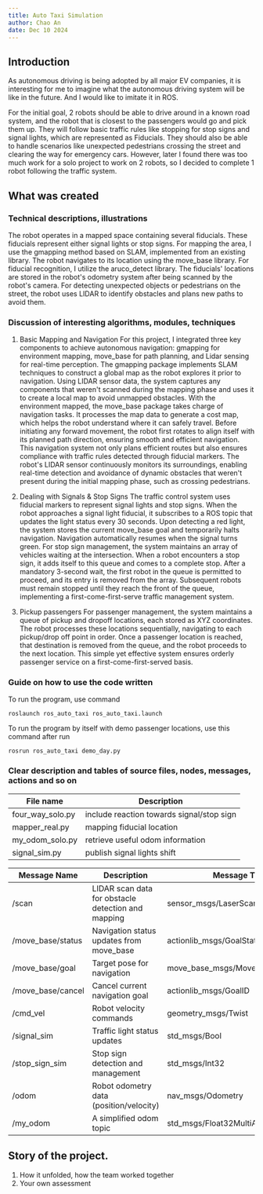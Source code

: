 ```yaml
---
title: Auto Taxi Simulation
author: Chao An
date: Dec 10 2024
---
```

## Introduction
As autonomous driving is being adopted by all major EV companies, it is interesting for me to imagine what the autonomous driving system will be like in the future. And I would like to imitate it in ROS.

For the initial goal, 2 robots should be able to drive around in a known road system, and the robot that is closest to the passengers would go and pick them up. They will follow basic traffic rules like stopping for stop signs and signal lights, which are represented as Fiducials. They should also be able to handle scenarios like unexpected pedestrians crossing the street and clearing the way for emergency cars. However, later I found there was too much work for a solo project to work on 2 robots, so I decided to complete 1 robot following the traffic system.

## What was created
### Technical descriptions, illustrations

The robot operates in a mapped space containing several fiducials. These fiducials represent either signal lights or stop signs.
For mapping the area, I use the gmapping method based on SLAM, implemented from an existing library. The robot navigates to its location using the move_base library.
For fiducial recognition, I utilize the aruco_detect library. The fiducials' locations are stored in the robot's odometry system after being scanned by the robot's camera.
For detecting unexpected objects or pedestrians on the street, the robot uses LIDAR to identify obstacles and plans new paths to avoid them.

### Discussion of interesting algorithms, modules, techniques

1. Basic Mapping and Navigation
For this project, I integrated three key components to achieve autonomous navigation: gmapping for environment mapping, move_base for path planning, and Lidar sensing for real-time perception. The gmapping package implements SLAM techniques to construct a global map as the robot explores it prior to navigation. Using LIDAR sensor data, the system captures any components that weren't scanned during the mapping phase and uses it to create a local map to avoid unmapped obstacles.
With the environment mapped, the move_base package takes charge of navigation tasks. It processes the map data to generate a cost map, which helps the robot understand where it can safely travel. Before initiating any forward movement, the robot first rotates to align itself with its planned path direction, ensuring smooth and efficient navigation. This navigation system not only plans efficient routes but also ensures compliance with traffic rules detected through fiducial markers. The robot's LIDAR sensor continuously monitors its surroundings, enabling real-time detection and avoidance of dynamic obstacles that weren't present during the initial mapping phase, such as crossing pedestrians.

2. Dealing with Signals & Stop Signs
The traffic control system uses fiducial markers to represent signal lights and stop signs. When the robot approaches a signal light fiducial, it subscribes to a ROS topic that updates the light status every 30 seconds. Upon detecting a red light, the system stores the current move_base goal and temporarily halts navigation. Navigation automatically resumes when the signal turns green.
For stop sign management, the system maintains an array of vehicles waiting at the intersection. When a robot encounters a stop sign, it adds itself to this queue and comes to a complete stop. After a mandatory 3-second wait, the first robot in the queue is permitted to proceed, and its entry is removed from the array. Subsequent robots must remain stopped until they reach the front of the queue, implementing a first-come-first-serve traffic management system.

3. Pickup passengers
For passenger management, the system maintains a queue of pickup and dropoff locations, each stored as XYZ coordinates. The robot processes these locations sequentially, navigating to each pickup/drop off point in order. Once a passenger location is reached, that destination is removed from the queue, and the robot proceeds to the next location. This simple yet effective system ensures orderly passenger service on a first-come-first-served basis.

### Guide on how to use the code written

To run the program, use command
```
roslaunch ros_auto_taxi ros_auto_taxi.launch
```

To run the program by itself with demo passenger locations, use this command after run
```
rosrun ros_auto_taxi demo_day.py
```

### Clear description and tables of source files, nodes, messages, actions and so on

| File name | Description |
|----------|----------|
| four_way_solo.py | include reaction towards signal/stop sign |
| mapper_real.py | mapping fiducial location |
| my_odom_solo.py | retrieve useful odom information |
| signal_sim.py | publish signal lights shift |

| Message Name | Description | Message Type |
|-------------|-------------|--------------|
| /scan | LIDAR scan data for obstacle detection and mapping | sensor_msgs/LaserScan |
| /move_base/status | Navigation status updates from move_base | actionlib_msgs/GoalStatusArray |
| /move_base/goal | Target pose for navigation | move_base_msgs/MoveBaseActionGoal |
| /move_base/cancel | Cancel current navigation goal | actionlib_msgs/GoalID |
| /cmd_vel | Robot velocity commands | geometry_msgs/Twist |
| /signal_sim | Traffic light status updates | std_msgs/Bool |
| /stop_sign_sim | Stop sign detection and management | std_msgs/Int32 |
| /odom | Robot odometry data (position/velocity) | nav_msgs/Odometry |
| /my_odom | A simplified odom topic | std_msgs/Float32MultiArray |

## Story of the project. 
1. How it unfolded, how the team worked together
1. Your own assessment
